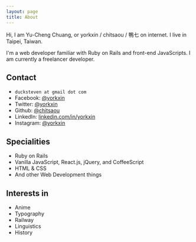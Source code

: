 ```yaml
---
layout: page
title: About
---
```


Hi, I am Yu-Cheng Chuang, or yorkxin / chitsaou / 鴨七 on internet. I live in Taipei, Taiwan.

I'm a web developer familiar with Ruby on Rails and front-end JavaScripts. I am currently a freelancer developer.

## Contact

* `ducksteven at gmail dot com`
* Facebook: [@yorkxin](https://facebook.com/yorkxin)
* Twitter: [@yorkxin](https://twitter.com/yorkxin)
* Github: [@chitsaou](https://github.com/chitsaou)
* LinkedIn: [linkedin.com/in/yorkxin](https://linkedin.com/in/yorkxin)
* Instagram: [@yorkxin](https://www.instagram.com/yorkxin/)

## Specialities

* Ruby on Rails
* Vanilla JavaScript, React.js, jQuery, and CoffeeScript
* HTML & CSS
* And other Web Development things

## Interests in

* Anime
* Typography
* Railway
* Linguistics
* History
